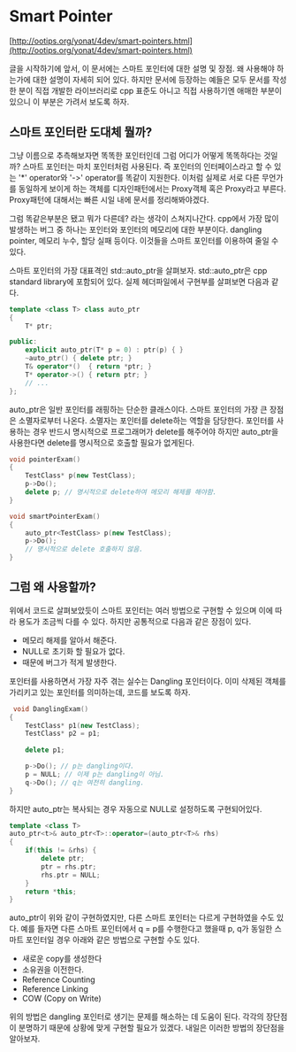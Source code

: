 # Smart Pointer

[http://ootips.org/yonat/4dev/smart-pointers.html](http://ootips.org/yonat/4dev/smart-pointers.html)

글을 시작하기에 앞서, 이 문서에는 스마트 포인터에 대한 설명 및 장점. 왜 사용해야 하는가에 대한 설명이 자세히 되어 있다. 하지만 문서에 등장하는 예들은 모두 문서를 작성한 분이 직접 개발한 라이브러리로 cpp 표준도 아니고 직접 사용하기엔 애매한 부분이 있으니 이 부분은 가려서 보도록 하자.

## 스마트 포인터란 도대체 뭘까?

그냥 이름으로 추측해보자면 똑똑한 포인터인데 그럼 어디가 어떻게 똑똑하다는 것일까? 스마트 포인터는 마치 포인터처럼 사용된다. 즉 포인터의 인터페이스라고 할 수 있는 '*' operator와 '->' operator를 똑같이 지원한다. 이처럼 실제로 서로 다른 무언가를 동일하게 보이게 하는 객체를 디자인패턴에서는 Proxy객체 혹은 Proxy라고 부른다. Proxy패턴에 대해서는 빠른 시일 내에 문서를 정리해봐야겠다.

그럼 똑같은부분은 됐고 뭐가 다른데? 라는 생각이 스쳐지나간다. cpp에서 가장 많이 발생하는 버그 중 하나는 포인터와 포인터의 메모리에 대한 부분이다. dangling pointer, 메모리 누수, 할당 실패 등이다. 이것들을 스마트 포인터를 이용하여 줄일 수 있다.

스마트 포인터의 가장 대표격인 std::auto_ptr을 살펴보자. std::auto_ptr은 cpp standard library에 포함되어 있다. 실제 헤더파일에서 구현부를 살펴보면 다음과 같다.

```cpp
template <class T> class auto_ptr
{
	T* ptr;

public:
	explicit auto_ptr(T* p = 0) : ptr(p) { }
	~auto_ptr()	{ delete ptr; }
	T& operator*()	{ return *ptr; }
	T* operator->()	{ return ptr; }
	// ...
};
```

auto_ptr은 일반 포인터를 래핑하는 단순한 클래스이다. 스마트 포인터의 가장 큰 장점은 소멸자로부터 나온다. 소멸자는 포인터를 delete하는 역할을 담당한다. 포인터를 사용하는 경우 반드시 명시적으로 프로그래머가 delete를 해주어야 하지만 auto_ptr을 사용한다면 delete를 명시적으로 호출할 필요가 없게된다.

```cpp
void pointerExam()
{
	TestClass* p(new TestClass);
	p->Do();
	delete p; // 명시적으로 delete하여 메모리 해제를 해야함.
}

void smartPointerExam()
{
	auto_ptr<TestClass> p(new TestClass);
	p->Do();
	// 명시적으로 delete 호출하지 않음.
}
```

## 그럼 왜 사용할까?

위에서 코드로 살펴보았듯이 스마트 포인터는 여러 방법으로 구현할 수 있으며 이에 따라 용도가 조금씩 다를 수 있다. 하지만 공통적으로 다음과 같은 장점이 있다.

* 메모리 해제를 알아서 해준다.
* NULL로 초기화 할 필요가 없다.
* 때문에 버그가 적게 발생한다.

포인터를 사용하면서 가장 자주 겪는 실수는 Dangling 포인터이다. 이미 삭제된 객체를 가리키고 있는 포인터를 의미하는데, 코드를 보도록 하자.

```cpp
 void DanglingExam()
{
	TestClass* p1(new TestClass);
	TestClass* p2 = p1;
	
	delete p1;

	p->Do(); // p는 dangling이다.
	p = NULL; // 이제 p는 dangling이 아님.
	q->Do(); // q는 여전히 dangling.
}
```

하지만 auto_ptr는 복사되는 경우 자동으로 NULL로 설정하도록 구현되어있다.

```cpp
template <class T>
auto_ptr<t>& auto_ptr<T>::operator=(auto_ptr<T>& rhs)
{
	if(this != &rhs) {
		delete ptr;
		ptr = rhs.ptr;
		rhs.ptr = NULL;
	}
	return *this;
}
```

auto_ptr이 위와 같이 구현하였지만, 다른 스마트 포인터는 다르게 구현하였을 수도 있다. 예를 들자면 다른 스마트 포인터에서 q = p를 수행한다고 했을때 p, q가 동일한 스마트 포인터일 경우 아래와 같은 방법으로 구현할 수도 있다.

* 새로운 copy를 생성한다
* 소유권을 이전한다.
* Reference Counting
* Reference Linking
* COW (Copy on Write)

위의 방법은 dangling 포인터로 생기는 문제를 해소하는 데 도움이 된다. 각각의 장단점이 분명하기 때문에 상황에 맞게 구현할 필요가 있겠다. 내일은 이러한 방법의 장단점을 알아보자. 
